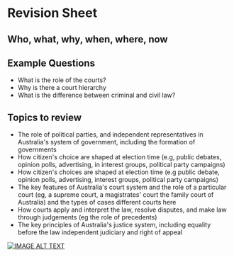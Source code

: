 # Revision Sheet
## Who, what, why, when, where, now


## Example Questions
- What is the role of the courts?
- Why is there a court hierarchy
- What is the difference between criminal and civil law?

## Topics to review

- The role of political parties, and independent representatives in Australia's system of government, including the formation of governments
- How citizen's choice are shaped at election time (e.g, public debates, opinion polls, advertising, in interest groups, political party campaigns)
- How citizen's choices are shaped at election time (e.g public debate, opinion polls, advertising, interest groups, political party campaigns)
- The key features of Australia's court system and the role of a particular court (eg, a supreme court, a magistrates' court the family court of Australia) and the types of cases different courts here
- How courts apply and interpret the law, resolve disputes, and make law through judgements (eg the role of precedents)
- The key principles of Australia's justice system, including equality before the law independent judiciary and right of appeal


[![IMAGE ALT TEXT](https://img.youtube.com/vi/dQw4w9WgXcQ/0.jpg)](http://www.youtube.com/watch?v=dQw4w9WgXcQ "Video Title")
